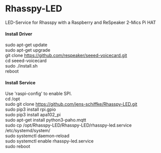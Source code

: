 # Rhasspy-LED
LED-Service for Rhasspy with a Raspberry and ReSpeaker 2-Mics Pi HAT

#### Install Driver  
sudo apt-get update  
sudo apt-get upgrade  
git clone https://github.com/respeaker/seeed-voicecard.git  
cd seeed-voicecard  
sudo ./install.sh  
reboot  

#### Install Service  
Use 'raspi-config' to enable SPI.  
cd /opt  
sudo git clone https://github.com/jens-schiffke/Rhasspy-LED.git  
sudo pip3 install rpi.gpio  
sudo pip3 install apa102_pi  
sudo apt-get install python3-paho.mqtt  
sudo cp /opt/Rhasspy-LED/Rhasspy-LED/rhasspy-led.service /etc/systemd/system/  
sudo systemctl daemon-reload  
sudo systemctl enable rhasspy-led.service  
sudo reboot  
